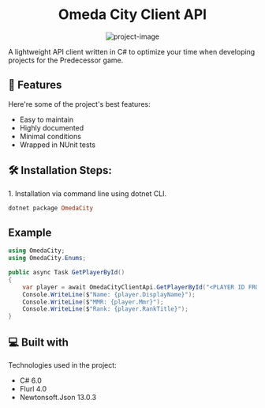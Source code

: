<h1 align="center" id="title">Omeda City Client API</h1>

<p align="center"><img src="https://omeda.city/assets/content/banner-24f4789cebe99d4408f94ed46ab0f2c008f659410128a05a3f8a2c1881a951fe.jpg" alt="project-image"></p>

<p id="description">A lightweight API client written in C# to optimize your time when developing projects for the Predecessor game.</p>

  
  
<h2>🧐 Features</h2>

Here're some of the project's best features:

*   Easy to maintain
*   Highly documented
*   Minimal conditions
*   Wrapped in NUnit tests

<h2>🛠️ Installation Steps:</h2>

<p>1. Installation via command line using dotnet CLI.</p>

```ruby
dotnet package OmedaCity
```

<h2>Example</h2>

```C#
using OmedaCity;
using OmedaCity.Enums;

public async Task GetPlayerById()
{
    var player = await OmedaCityClientApi.GetPlayerById("<PLAYER ID FROM OMEDA CITY>");
    Console.WriteLine($"Name: {player.DisplayName}");
    Console.WriteLine($"MMR: {player.Mmr}");
    Console.WriteLine($"Rank: {player.RankTitle}");
}

```
  
<h2>💻 Built with</h2>

Technologies used in the project:

*   C# 6.0
*   Flurl 4.0
*   Newtonsoft.Json 13.0.3
